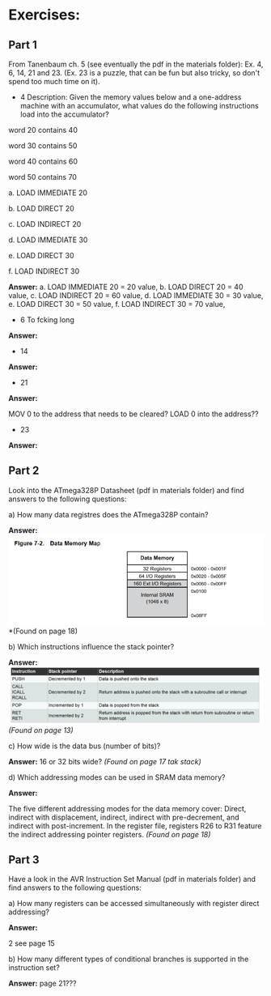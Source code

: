 # Exercises:

## Part 1
From Tanenbaum ch. 5 (see eventually the pdf in the materials folder): Ex. 4, 6, 14, 21 and 23. (Ex. 23 is a puzzle, that can be fun but also tricky, so don't spend too much time on it).

- 4 Description: Given the memory values below and a one-address machine with an accumulator, what values do the following instructions load into the accumulator?

word 20 contains 40 

word 30 contains 50

word 40 contains 60

word 50 contains 70

a. LOAD IMMEDIATE 20

b. LOAD DIRECT 20

c. LOAD INDIRECT 20

d. LOAD IMMEDIATE 30

e. LOAD DIRECT 30

f. LOAD INDIRECT 30

**Answer:** 
a. LOAD IMMEDIATE 20 = 20 value,
b. LOAD DIRECT 20 = 40    value,
c. LOAD INDIRECT 20 = 60  value,
d. LOAD IMMEDIATE 30 = 30 value,
e. LOAD DIRECT 30 = 50    value,
f. LOAD INDIRECT 30 = 70  value,

- 6
To fcking long

**Answer:**

- 14



**Answer:**

- 21

**Answer:**

MOV 0 to the address that needs to be cleared?
LOAD 0 into the address??

- 23

**Answer:**

## Part 2
Look into the ATmega328P Datasheet (pdf in materials folder) and find answers to the following questions:

a) How many data registres does the ATmega328P contain?

**Answer:**
![Alt text](image-1.png)
*(Found on page 18)

b) Which instructions influence the stack pointer?

**Answer:**
![Alt text](image.png)
*(Found on page 13)*

c) How wide is the data bus (number of bits)?

**Answer:**
16 or 32 bits wide?
*(Found on page 17 tak stack)*

d) Which addressing modes can be used in SRAM data memory?

**Answer:**

The five different addressing modes for the data memory cover: Direct, indirect with displacement, indirect, indirect with
pre-decrement, and indirect with post-increment. 
In the register file, registers R26 to R31 feature the indirect addressing pointer registers.
*(Found on page 18)*

## Part 3

Have a look in the AVR Instruction Set Manual (pdf in materials folder) and find answers to the following questions:

a) How many registers can be accessed simultaneously with register direct addressing?

**Answer:**

2 see page 15

b) How many different types of conditional branches is supported in the instruction set?

**Answer:**
page 21???

